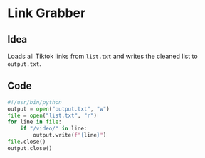 # Link Grabber

## Idea
Loads all Tiktok links from ``list.txt`` and writes the cleaned list to ``output.txt``. 


## Code
```python
#!/usr/bin/python
output = open("output.txt", "w")
file = open("list.txt", "r")
for line in file:
    if "/video/" in line:
        output.write(f"{line}")
file.close()
output.close()
```

